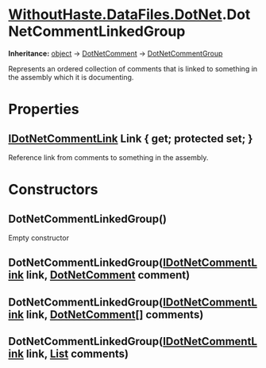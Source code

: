 # [WithoutHaste.DataFiles.DotNet](TableOfContents.WithoutHaste.DataFiles.DotNet.md).DotNetCommentLinkedGroup

**Inheritance:** [object](https://docs.microsoft.com/en-us/dotnet/api/system.object) → [DotNetComment](WithoutHaste.DataFiles.DotNet.DotNetComment.md) → [DotNetCommentGroup](WithoutHaste.DataFiles.DotNet.DotNetCommentGroup.md)  

Represents an ordered collection of comments that is linked to something in the assembly which it is documenting.  

# Properties

## [IDotNetCommentLink](WithoutHaste.DataFiles.DotNet.IDotNetCommentLink.md) Link { get; protected set; }

Reference link from comments to something in the assembly.  

# Constructors

## DotNetCommentLinkedGroup()

Empty constructor  

## DotNetCommentLinkedGroup([IDotNetCommentLink](WithoutHaste.DataFiles.DotNet.IDotNetCommentLink.md) link, [DotNetComment](WithoutHaste.DataFiles.DotNet.DotNetComment.md) comment)

## DotNetCommentLinkedGroup([IDotNetCommentLink](WithoutHaste.DataFiles.DotNet.IDotNetCommentLink.md) link, [DotNetComment[]](WithoutHaste.DataFiles.DotNet.DotNetComment.md) comments)

## DotNetCommentLinkedGroup([IDotNetCommentLink](WithoutHaste.DataFiles.DotNet.IDotNetCommentLink.md) link, [List](https://docs.microsoft.com/en-us/dotnet/api/system.collections.generic.list-1) comments)

